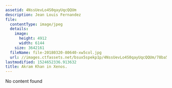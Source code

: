 ```yaml
---
assetid: 4NssUevLo4S0qayUqcQQUm
description: Jean Louis Fernandez
file:
  contentType: image/jpeg
  details:
    image:
      height: 4912
      width: 6144
    size: 3642161
  fileName: file-20180320-80640-xw5col.jpg
  url: //images.ctfassets.net/bsux5spekp1p/4NssUevLo4S0qayUqcQQUm/78ba533a427bd4bb25aa579c26cafb7c/file-20180320-80640-xw5col.jpg
lastmodified: 1524652336.913632
title: Akram Khan in Xenos.
---
```

No content found